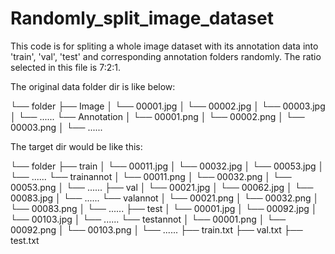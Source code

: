 # Randomly_split_image_dataset
This code is for spliting a whole image dataset with its annotation data into 'train', 'val', 'test' and corresponding annotation folders randomly. The ratio selected in this file is 7:2:1.

The original data folder dir is like below:

└── folder
    ├── Image
    │   └── 00001.jpg
    │   └── 00002.jpg
    │   └── 00003.jpg
    │   └── ......
    └── Annotation
    │   └── 00001.png
    │   └── 00002.png
    │   └── 00003.png
    │   └── ......
    
    
The target dir would be like this:

└── folder
    ├── train
    │   └── 00011.jpg
    │   └── 00032.jpg
    │   └── 00053.jpg
    │   └── ......
    └── trainannot
    │   └── 00011.png
    │   └── 00032.png
    │   └── 00053.png
    │   └── ......
    ├── val
    │   └── 00021.jpg
    │   └── 00062.jpg
    │   └── 00083.jpg
    │   └── ......
    └── valannot
    │   └── 00021.png
    │   └── 00032.png
    │   └── 00083.png
    │   └── ......
    ├── test
    │   └── 00001.jpg
    │   └── 00092.jpg
    │   └── 00103.jpg
    │   └── ......
    └── testannot
    │   └── 00001.png
    │   └── 00092.png
    │   └── 00103.png
    │   └── ......
    ├── train.txt
    ├── val.txt
    ├── test.txt
    
    
